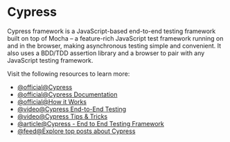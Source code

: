 # Cypress

Cypress framework is a JavaScript-based end-to-end testing framework built on top of Mocha – a feature-rich JavaScript test framework running on and in the browser, making asynchronous testing simple and convenient. It also uses a BDD/TDD assertion library and a browser to pair with any JavaScript testing framework.

Visit the following resources to learn more:

- [@official@Cypress](https://www.cypress.io/)
- [@official@Cypress Documentation](https://docs.cypress.io/guides/overview/why-cypress#Other)
- [@official@How it Works](https://www.cypress.io/how-it-works)
- [@video@Cypress End-to-End Testing](https://www.youtube.com/watch?v=7N63cMKosIE)
- [@video@Cypress Tips & Tricks](https://www.youtube.com/watch?v=PZ2OsLBts1E\&list=PLP9o9QNnQuAYYRpJzDNWpeuOVTwxmIxcI)
- [@article@Cypress - End to End Testing Framework](https://dev.to/bushraalam/cypress-end-to-end-testing-framework-3naa)
- [@feed@Explore top posts about Cypress](https://app.daily.dev/tags/cypress?ref=roadmapsh)
